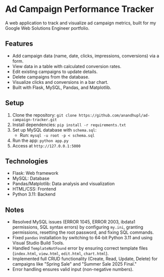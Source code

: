 # Ad Campaign Performance Tracker

A web application to track and visualize ad campaign metrics, built for my Google Web Solutions Engineer portfolio.

## Features
- Add campaign data (name, date, clicks, impressions, conversions) via a form.
- View data in a table with calculated conversion rates.
- Edit existing campaigns to update details.
- Delete campaigns from the database.
- Visualize clicks and conversions in a bar chart.
- Built with Flask, MySQL, Pandas, and Matplotlib.

## Setup
1. Clone the repository: `git clone https://github.com/anandhupl/ad-campaign-tracker.git`
2. Install dependencies: `pip install -r requirements.txt`
3. Set up MySQL database with `schema.sql`:
   - Run: `mysql -u root -p < schema.sql`
4. Run the app: `python app.py`
5. Access at `http://127.0.0.1:5000`

## Technologies
- Flask: Web framework
- MySQL: Database
- Pandas/Matplotlib: Data analysis and visualization
- HTML/CSS: Frontend
- Python 3.11: Backend

## Notes
- Resolved MySQL issues (ERROR 1045, ERROR 2003, ibdata1 permissions, SQL syntax errors) by configuring `my.ini`, granting permissions, resetting the root password, and fixing SQL commands.
- Fixed `pandas` installation by switching to 64-bit Python 3.11 and using Visual Studio Build Tools.
- Handled `TemplateNotFound` error by ensuring correct template files (`index.html`, `view.html`, `edit.html`, `chart.html`).
- Implemented full CRUD functionality (Create, Read, Update, Delete) for campaigns like "Spring Sale" and "Summer Sale 2025 Final."
- Error handling ensures valid input (non-negative numbers).